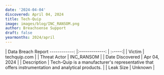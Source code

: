 ```yaml
---
date: '2024-04-04'
discovered: April 04, 2024
title: Tech-Quip
image: images/blog/INC_RANSOM.png
author: Breachsense Support
draft: false
yearmonths: 2024/april
---
```



| Data Breach Report
------------:     |:-------------:    | :-----:|
| Victim      | techquip.com      | 
| Threat Actor      | INC_RANSOM      | 
| Date Discovered      | Apr 04, 2024      | 
| Description      | Tech-Quip is a manufacturer's representative that offers instrumentation and analytical products.      | 
| Leak Size      | Unknown      | 

